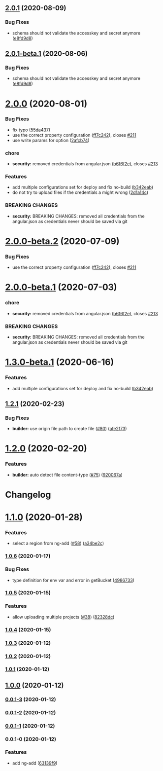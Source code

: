 ## [2.0.1](https://github.com/Jefiozie/ngx-aws-deploy/compare/v2.0.0...v2.0.1) (2020-08-09)

### Bug Fixes

- schema should not validate the accesskey and secret anymore ([e8fd9d8](https://github.com/Jefiozie/ngx-aws-deploy/commit/e8fd9d86eb3389f8d47588b20c0f69040e68d421))

## [2.0.1-beta.1](https://github.com/Jefiozie/ngx-aws-deploy/compare/v2.0.0...v2.0.1-beta.1) (2020-08-06)

### Bug Fixes

- schema should not validate the accesskey and secret anymore ([e8fd9d8](https://github.com/Jefiozie/ngx-aws-deploy/commit/e8fd9d86eb3389f8d47588b20c0f69040e68d421))

# [2.0.0](https://github.com/Jefiozie/ngx-aws-deploy/compare/v1.2.1...v2.0.0) (2020-08-01)

### Bug Fixes

- fix typo ([55da437](https://github.com/Jefiozie/ngx-aws-deploy/commit/55da437c040bb25b38c1cf656345b862cfcd46af))
- use the correct property configuration ([ff7c242](https://github.com/Jefiozie/ngx-aws-deploy/commit/ff7c24232ad2d95c38e548a90057ac8513714d41)), closes [#211](https://github.com/Jefiozie/ngx-aws-deploy/issues/211)
- use write params for option ([2afcb74](https://github.com/Jefiozie/ngx-aws-deploy/commit/2afcb74fd6be0a6ea3b74364697593c07f90cb13))

### chore

- **security:** removed credentials from angular.json ([b6f6f2e](https://github.com/Jefiozie/ngx-aws-deploy/commit/b6f6f2e26b1a01987f596a25a25c798a83e590c8)), closes [#213](https://github.com/Jefiozie/ngx-aws-deploy/issues/213)

### Features

- add multiple configurations set for deploy and fix no-build ([b342eab](https://github.com/Jefiozie/ngx-aws-deploy/commit/b342eaba06d7125862e165cd3952e983ec99233c))
- do not try to upload files if the credentials a might wrong ([2d1a14c](https://github.com/Jefiozie/ngx-aws-deploy/commit/2d1a14c44e2b12daa17806d2cb02e34a1b424c25))

### BREAKING CHANGES

- **security:** BREAKING CHANGES: removed all credentials from the angular.json as credentials never should be saved via git

# [2.0.0-beta.2](https://github.com/Jefiozie/ngx-aws-deploy/compare/v2.0.0-beta.1...v2.0.0-beta.2) (2020-07-09)

### Bug Fixes

- use the correct property configuration ([ff7c242](https://github.com/Jefiozie/ngx-aws-deploy/commit/ff7c24232ad2d95c38e548a90057ac8513714d41)), closes [#211](https://github.com/Jefiozie/ngx-aws-deploy/issues/211)

# [2.0.0-beta.1](https://github.com/Jefiozie/ngx-aws-deploy/compare/v1.3.0-beta.1...v2.0.0-beta.1) (2020-07-03)

### chore

- **security:** removed credentials from angular.json ([b6f6f2e](https://github.com/Jefiozie/ngx-aws-deploy/commit/b6f6f2e26b1a01987f596a25a25c798a83e590c8)), closes [#213](https://github.com/Jefiozie/ngx-aws-deploy/issues/213)

### BREAKING CHANGES

- **security:** BREAKING CHANGES: removed all credentials from the angular.json as credentials never should be saved via git

# [1.3.0-beta.1](https://github.com/Jefiozie/ngx-aws-deploy/compare/v1.2.1...v1.3.0-beta.1) (2020-06-16)

### Features

- add multiple configurations set for deploy and fix no-build ([b342eab](https://github.com/Jefiozie/ngx-aws-deploy/commit/b342eaba06d7125862e165cd3952e983ec99233c))

## [1.2.1](https://github.com/Jefiozie/ngx-aws-deploy/compare/v1.2.0...v1.2.1) (2020-02-23)

### Bug Fixes

- **builder:** use origin file path to create file ([#80](https://github.com/Jefiozie/ngx-aws-deploy/issues/80)) ([afe2f73](https://github.com/Jefiozie/ngx-aws-deploy/commit/afe2f73dd04484c6de1ee157bd5b1319e09bd82e))

# [1.2.0](https://github.com/Jefiozie/ngx-aws-deploy/compare/v1.1.0...v1.2.0) (2020-02-20)

### Features

- **builder:** auto detect file content-type ([#75](https://github.com/Jefiozie/ngx-aws-deploy/issues/75)) ([920067a](https://github.com/Jefiozie/ngx-aws-deploy/commit/920067a92eba349a2f0ebd5195e0b6d7c3bb62f0))

# Changelog

# [1.1.0](https://github.com/Jefiozie/ngx-aws-deploy/compare/v1.0.6...v1.1.0) (2020-01-28)

### Features

- select a region from ng-add ([#58](https://github.com/Jefiozie/ngx-aws-deploy/issues/58)) ([a34be2c](https://github.com/Jefiozie/ngx-aws-deploy/commit/a34be2cdca535a0d35440dff8ae6ebd134ba5f9c))

### [1.0.6](https://github.com/Jefiozie/ngx-aws-deploy/compare/v1.0.5...v1.0.6) (2020-01-17)

### Bug Fixes

- type definition for env var and error in getBucket ([4986733](https://github.com/Jefiozie/ngx-aws-deploy/commit/4986733fafc6cb1dc1d1f83c9c3c7263a03cea62))

### [1.0.5](https://github.com/Jefiozie/ngx-aws-deploy/compare/v1.0.4...v1.0.5) (2020-01-15)

### Features

- allow uploading multiple projects ([#38](https://github.com/Jefiozie/ngx-aws-deploy/issues/38)) ([82328dc](https://github.com/Jefiozie/ngx-aws-deploy/commit/82328dcec211c11154cacc010ec366288a6eb024))

### [1.0.4](https://github.com/Jefiozie/ngx-aws-deploy/compare/v1.0.3...v1.0.4) (2020-01-15)

### [1.0.3](https://github.com-personal///compare/v1.0.2...v1.0.3) (2020-01-12)

### [1.0.2](https://github.com-personal///compare/v0.0.1-3...v1.0.2) (2020-01-12)

### [1.0.1](https://github.com-personal///compare/v0.0.1-3...v1.0.1) (2020-01-12)

## [1.0.0](https://github.com-personal///compare/v0.0.1-3...v1.0.0) (2020-01-12)

### [0.0.1-3](https://github.com-personal///compare/v0.0.1-2...v0.0.1-3) (2020-01-12)

### [0.0.1-2](https://github.com-personal///compare/v0.0.1-1...v0.0.1-2) (2020-01-12)

### [0.0.1-1](https://github.com-personal///compare/v0.0.1-0...v0.0.1-1) (2020-01-12)

### 0.0.1-0 (2020-01-12)

### Features

- add ng-add ([63139f9](https://github.com-personal///commit/63139f958af565b330bd10d951d037d5df2c7ea7))
